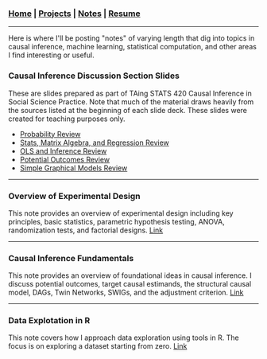 ### [Home](README.md) | [Projects](Projects.md) | [Notes](Notes.md) | [Resume](docs/Adam_R_Rohde_Resume.pdf)


---

Here is where I'll be posting "notes" of varying length that dig into topics in causal inference, machine learning, statistical computation, and other areas I find interesting or useful.


### Causal Inference Discussion Section Slides
These are slides prepared as part of TAing STATS 420 Causal Inference in Social Science Practice. Note that much of the material draws heavily from the sources listed at the beginning of each slide deck. These slides were created for teaching purposes only. 

* [Probability Review](docs/Probability_Review.pdf) 
* [Stats, Matrix Algebra, and Regression Review](docs/Statistics__Matrix_Algebra__and_Regression_Review.pdf) 
* [OLS and Inference Review](docs/OLS_Results_and_Inference.pdf) 
* [Potential Outcomes Review](docs/Potential_Outcomes_Review.pdf) 
* [Simple Graphical Models Review](docs/Crash_Course_Review.pdf) 

--- 


### Overview of Experimental Design
This note provides an overview of experimental design including key principles, basic statistics, parametric hypothesis testing, ANOVA, randomization tests, and factorial designs.  [Link](Notes/Experimental-Design.html) 

--- 

### Causal Inference Fundamentals
This note provides an overview of foundational ideas in causal inference. I discuss potential outcomes, target causal estimands, the structural causal model, DAGs, Twin Networks, SWIGs, and the adjustment criterion. [Link](Notes/Causal-Inference-Fundamentals.html) 

--- 


### Data Explotation in R
This note covers how I approach data exploration using tools in R. The focus is on exploring a dataset starting from zero. [Link](Notes/Data-Exploation---R.html) 



